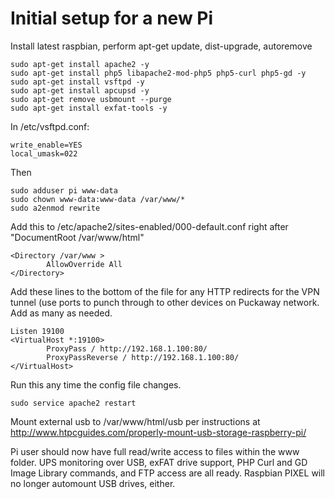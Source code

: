 # Initial setup for a new Pi #
Install latest raspbian, perform apt-get update, dist-upgrade, autoremove  

    sudo apt-get install apache2 -y
    sudo apt-get install php5 libapache2-mod-php5 php5-curl php5-gd -y
    sudo apt-get install vsftpd -y
    sudo apt-get install apcupsd -y
    sudo apt-get remove usbmount --purge
    sudo apt-get install exfat-tools -y
 
In /etc/vsftpd.conf:  

    write_enable=YES
    local_umask=022

Then

    sudo adduser pi www-data
    sudo chown www-data:www-data /var/www/*
    sudo a2enmod rewrite

Add this to /etc/apache2/sites-enabled/000-default.conf right after "DocumentRoot /var/www/html"

    <Directory /var/www >
            AllowOverride All
    </Directory>

Add these lines to the bottom of the file for any HTTP redirects for the VPN tunnel (use ports to punch through to other devices on Puckaway network. Add as many as needed.
    
    Listen 19100
    <VirtualHost *:19100>
            ProxyPass / http://192.168.1.100:80/
            ProxyPassReverse / http://192.168.1.100:80/
    </VirtualHost>

Run this any time the config file changes.

    sudo service apache2 restart
    


Mount external usb to /var/www/html/usb per instructions at <http://www.htpcguides.com/properly-mount-usb-storage-raspberry-pi/>

Pi user should now have full read/write access to files within the www folder. UPS monitoring over USB, exFAT drive support, PHP Curl and GD Image Library commands, and FTP access are all ready. Raspbian PIXEL will no longer automount USB drives, either.
